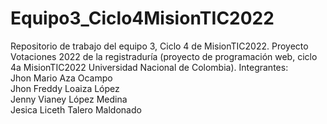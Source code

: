 # Equipo3_Ciclo4MisionTIC2022
Repositorio de trabajo del equipo 3, Ciclo 4 de MisionTIC2022. 
Proyecto Votaciones 2022 de la registraduría (proyecto de programación web, ciclo 4a MisionTIC2022 Universidad Nacional de Colombia).
Integrantes:  
Jhon Mario Aza Ocampo  
Jhon Freddy Loaiza López  
Jenny Vianey López Medina  
Jesica Liceth Talero Maldonado  
